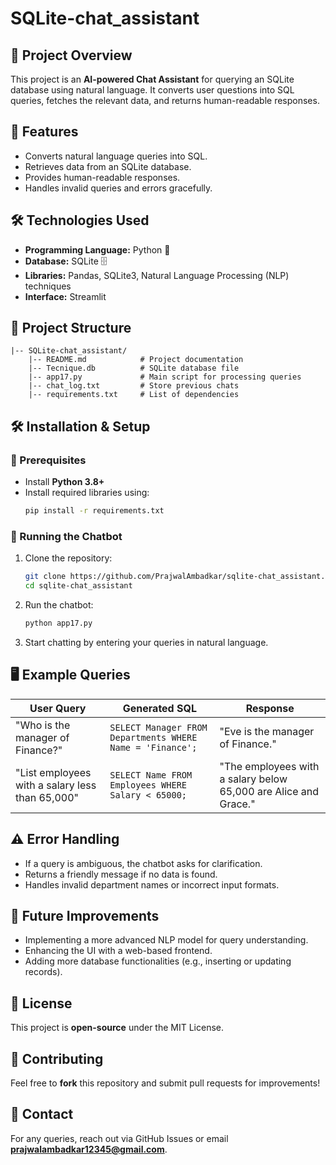 # SQLite-chat_assistant

## 📌 Project Overview
This project is an **AI-powered Chat Assistant** for querying an SQLite database using natural language. It converts user questions into SQL queries, fetches the relevant data, and returns human-readable responses.

## 🚀 Features
- Converts natural language queries into SQL.
- Retrieves data from an SQLite database.
- Provides human-readable responses.
- Handles invalid queries and errors gracefully.

## 🛠️ Technologies Used
- **Programming Language:** Python 🐍
- **Database:** SQLite 🗄️
- **Libraries:** Pandas, SQLite3, Natural Language Processing (NLP) techniques
- **Interface:** Streamlit 

## 📂 Project Structure
```
|-- SQLite-chat_assistant/
    |-- README.md            # Project documentation
    |-- Tecnique.db          # SQLite database file
    |-- app17.py             # Main script for processing queries
    |-- chat_log.txt         # Store previous chats
    |-- requirements.txt     # List of dependencies
```

## 🛠️ Installation & Setup
### 🔹 Prerequisites
- Install **Python 3.8+**
- Install required libraries using:
  ```bash
  pip install -r requirements.txt
  ```

### 🔹 Running the Chatbot
1. Clone the repository:
   ```bash
   git clone https://github.com/PrajwalAmbadkar/sqlite-chat_assistant.git
   cd sqlite-chat_assistant
   ```
2. Run the chatbot:
   ```bash
   python app17.py
   ```
3. Start chatting by entering your queries in natural language.

## 🖥️ Example Queries
| User Query | Generated SQL | Response |
|------------|--------------|----------|
| "Who is the manager of Finance?" | `SELECT Manager FROM Departments WHERE Name = 'Finance';` | "Eve is the manager of Finance." |
| "List employees with a salary less than 65,000" | `SELECT Name FROM Employees WHERE Salary < 65000;` | "The employees with a salary below 65,000 are Alice and Grace." |

## ⚠️ Error Handling
- If a query is ambiguous, the chatbot asks for clarification.
- Returns a friendly message if no data is found.
- Handles invalid department names or incorrect input formats.

## 📌 Future Improvements
- Implementing a more advanced NLP model for query understanding.
- Enhancing the UI with a web-based frontend.
- Adding more database functionalities (e.g., inserting or updating records).

## 📜 License
This project is **open-source** under the MIT License.

## 🤝 Contributing
Feel free to **fork** this repository and submit pull requests for improvements!

## 📧 Contact
For any queries, reach out via GitHub Issues or email **prajwalambadkar12345@gmail.com**.

